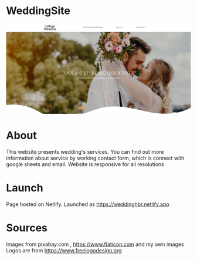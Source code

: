 # WeddingSite

![](https://github.com/Konradhbr/Portfolio/blob/master/img/wedding.png?raw=true)

# About 

This website presents wedding's services. You can find out more information about service by working contact form, which is connect with google sheets and email.
Website is responsive for all resolutions


# Launch 

Page hosted on Netlify. Launched as https://weddinghbr.netlify.app


# Sources
Images from pixabay.com , https://www.flaticon.com and my own images 
Logos are from https://www.freelogodesign.org 



